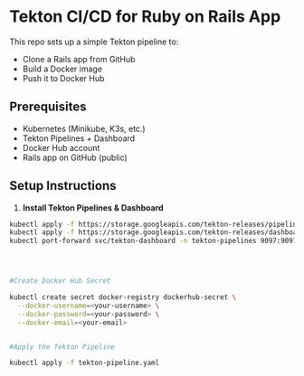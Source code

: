 # Tekton CI/CD for Ruby on Rails App 

This repo sets up a simple Tekton pipeline to:
- Clone a Rails app from GitHub
- Build a Docker image
- Push it to Docker Hub

##  Prerequisites

- Kubernetes (Minikube, K3s, etc.)
- Tekton Pipelines + Dashboard
- Docker Hub account
- Rails app on GitHub (public)

##  Setup Instructions

1. **Install Tekton Pipelines & Dashboard**

```bash
kubectl apply -f https://storage.googleapis.com/tekton-releases/pipeline/latest/release.yaml
kubectl apply -f https://storage.googleapis.com/tekton-releases/dashboard/latest/release.yaml
kubectl port-forward svc/tekton-dashboard -n tekton-pipelines 9097:9097




#Create Docker Hub Secret

kubectl create secret docker-registry dockerhub-secret \
  --docker-username=<your-username> \
  --docker-password=<your-password> \
  --docker-email=<your-email>


#Apply the Tekton Pipeline

kubectl apply -f tekton-pipeline.yaml
